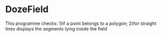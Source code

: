# DozeField
This programme checks: 1)if a point belongs to a polygon; 2)for straight lines displays the segments lying inside the field
